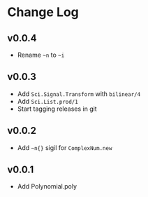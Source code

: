 Change Log
==========

## v0.0.4

* Rename `~n` to `~i`

## v0.0.3

* Add `Sci.Signal.Transform` with `bilinear/4`
* Add `Sci.List.prod/1`
* Start tagging releases in git

## v0.0.2

* Add `~n{}` sigil for `ComplexNum.new`

## v0.0.1

* Add Polynomial.poly

